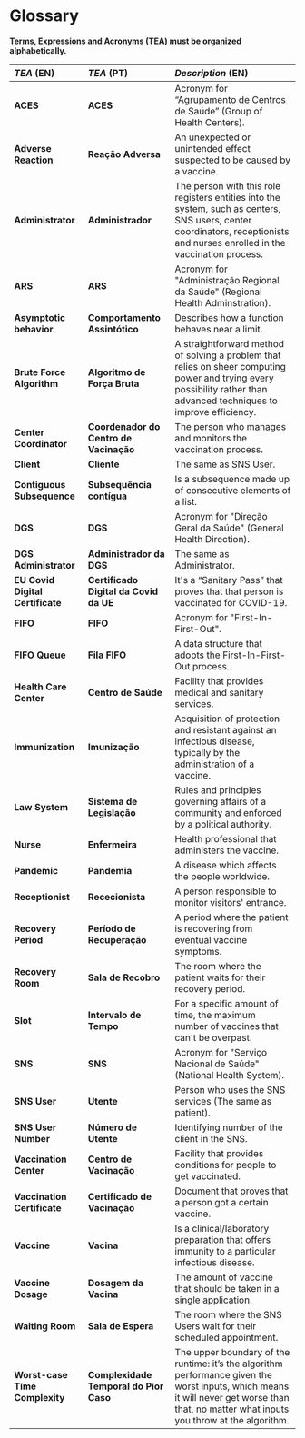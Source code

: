 # Glossary

**Terms, Expressions and Acronyms (TEA) must be organized alphabetically.**

| **_TEA_** (EN)                   | **_TEA_** (PT)                         | **_Description_** (EN)                                                                                                                                                                     |
| :------------------------------- | :------------------------------------- | :----------------------------------------------------------------------------------------------------------------------------------------------------------------------------------------- |
| **ACES**                         | **ACES**                               | Acronym for “Agrupamento de Centros de Saúde” (Group of Health Centers).                                                                                                                   |
| **Adverse Reaction**             | **Reação Adversa**                     | An unexpected or unintended effect suspected to be caused by a vaccine.                                                                                                                    |
| **Administrator**                | **Administrador**                      | The person with this role registers entities into the system, such as centers, SNS users, center coordinators, receptionists and nurses enrolled in the vaccination process.               |
| **ARS**                          | **ARS**                                | Acronym for "Administração Regional da Saúde" (Regional Health Adminstration).                                                                                                             |
| **Asymptotic behavior**          | **Comportamento Assintótico**          | Describes how a function behaves near a limit.                                                                                                                                             |
| **Brute Force Algorithm**        | **Algoritmo de Força Bruta**           | A straightforward method of solving a problem that relies on sheer computing power and trying every possibility rather than advanced techniques to improve efficiency.                     |
| **Center Coordinator**           | **Coordenador do Centro de Vacinação** | The person who manages and monitors the vaccination process.                                                                                                                               |
| **Client**                       | **Cliente**                            | The same as SNS User.                                                                                                                                                                      |
| **Contiguous Subsequence**       | **Subsequência contígua**              | Is a subsequence made up of consecutive elements of a list.                                                                                                                                |
| **DGS**                          | **DGS**                                | Acronym for "Direção Geral da Saúde" (General Health Direction).                                                                                                                           |
| **DGS Administrator**            | **Administrador da DGS**               | The same as Administrator.                                                                                                                                                                 |
| **EU Covid Digital Certificate** | **Certificado Digital da Covid da UE** | It's a “Sanitary Pass” that proves that that person is vaccinated for COVID-19.                                                                                                            |
| **FIFO**                         | **FIFO**                               | Acronym for "First-In-First-Out".                                                                                                                                                          |
| **FIFO Queue**                   | **Fila FIFO**                          | A data structure that adopts the First-In-First-Out process.                                                                                                                               |
| **Health Care Center**           | **Centro de Saúde**                    | Facility that provides medical and sanitary services.                                                                                                                                      |
| **Immunization**                 | **Imunização**                         | Acquisition of protection and resistant against an infectious disease, typically by the administration of a vaccine.                                                                       |
| **Law System**                   | **Sistema de Legislação**              | Rules and principles governing affairs of a community and enforced by a political authority.                                                                                               |
| **Nurse**                        | **Enfermeira**                         | Health professional that administers the vaccine.                                                                                                                                          |
| **Pandemic**                     | **Pandemia**                           | A disease which affects the people worldwide.                                                                                                                                              |
| **Receptionist**                 | **Rececionista**                       | A person responsible to monitor visitors' entrance.                                                                                                                                        |
| **Recovery Period**              | **Período de Recuperação**             | A period where the patient is recovering from eventual vaccine symptoms.                                                                                                                   |
| **Recovery Room**                | **Sala de Recobro**                    | The room where the patient waits for their recovery period.                                                                                                                                |
| **Slot**                         | **Intervalo de Tempo**                 | For a specific amount of time, the maximum number of vaccines that can't be overpast.                                                                                                      |
| **SNS**                          | **SNS**                                | Acronym for "Serviço Nacional de Saúde" (National Health System).                                                                                                                          |
| **SNS User**                     | **Utente**                             | Person who uses the SNS services (The same as patient).                                                                                                                                    |
| **SNS User Number**              | **Número de Utente**                   | Identifying number of the client in the SNS.                                                                                                                                               |
| **Vaccination Center**           | **Centro de Vacinação**                | Facility that provides conditions for people to get vaccinated.                                                                                                                            |
| **Vaccination Certificate**      | **Certificado de Vacinação**           | Document that proves that a person got a certain vaccine.                                                                                                                                  |
| **Vaccine**                      | **Vacina**                             | Is a clinical/laboratory preparation that offers immunity to a particular infectious disease.                                                                                              |
| **Vaccine Dosage**               | **Dosagem da Vacina**                  | The amount of vaccine that should be taken in a single application.                                                                                                                        |
| **Waiting Room**                 | **Sala de Espera**                     | The room where the SNS Users wait for their scheduled appointment.                                                                                                                         |
| **Worst-case Time Complexity**   | **Complexidade Temporal do Pior Caso** | The upper boundary of the runtime: it’s the algorithm performance given the worst inputs, which means it will never get worse than that, no matter what inputs you throw at the algorithm. |
